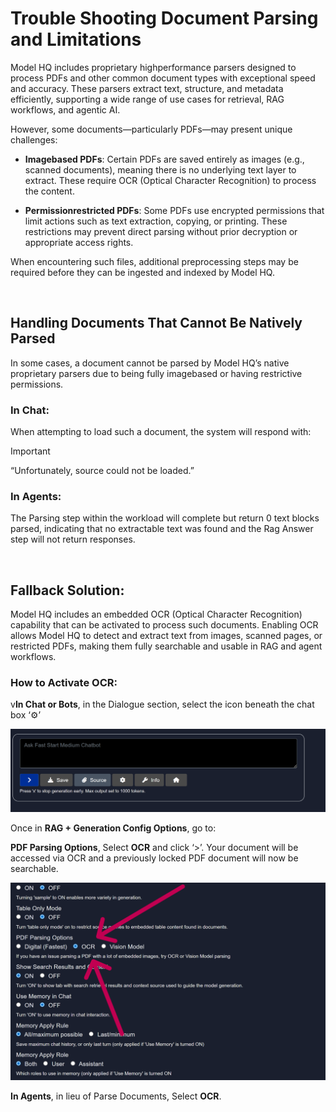 # Trouble Shooting Document Parsing and Limitations

Model HQ includes proprietary highperformance parsers designed to process PDFs and other common document types with exceptional speed and accuracy. These parsers extract text, structure, and metadata efficiently, supporting a wide range of use cases for retrieval, RAG workflows, and agentic AI.

However, some documents—particularly PDFs—may present unique challenges:

- **Imagebased PDFs**: Certain PDFs are saved entirely as images (e.g., scanned documents), meaning there is no underlying text layer to extract. These require OCR (Optical Character Recognition) to process the content.

- **Permissionrestricted PDFs**: Some PDFs use encrypted permissions that limit actions such as text extraction, copying, or printing. These restrictions may prevent direct parsing without prior decryption or appropriate access rights.

When encountering such files, additional preprocessing steps may be required before they can be ingested and indexed by Model HQ.

&nbsp;

## Handling Documents That Cannot Be Natively Parsed

In some cases, a document cannot be parsed by Model HQ’s native proprietary parsers due to being fully imagebased or having restrictive permissions.

### In Chat:
When attempting to load such a document, the system will respond with:

> [!IMPORTANT]
> “Unfortunately, source could not be loaded.”

### In Agents:
The Parsing step within the workload will complete but return 0 text blocks parsed, indicating that no extractable text was found and the Rag Answer step will not return responses.

&nbsp;

## Fallback Solution:

Model HQ includes an embedded OCR (Optical Character Recognition) capability that can be activated to process such documents. Enabling OCR allows Model HQ to detect and extract text from images, scanned pages, or restricted PDFs, making them fully searchable and usable in RAG and agent workflows.

### How to Activate OCR:
v**In Chat or Bots**, in the Dialogue section, select the icon beneath the chat box ‘⚙️’

![activateOCR](chat/ocr.png)

Once in **RAG + Generation Config Options**, go to:

**PDF Parsing Options**, Select **OCR** and click ‘>’. Your document will be accessed via OCR and a previously locked PDF document will now be searchable.

![pdfParsing](chat/pdfParsing.png)

**In Agents**, in lieu of Parse Documents, Select **OCR**.
